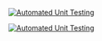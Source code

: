 [![Automated Unit Testing](https://github.com/anasommer/joker/actions/workflows/unit-test.yml/badge.svg)](https://github.com/anasommer/joker/actions/workflows/unit-test.yml)

[![Automated Unit Testing](https://github.com/anasommer/joker/actions/workflows/unit-test.yml/badge.svg)](https://github.com/anasommer/joker/actions/workflows/unit-test.yml)
